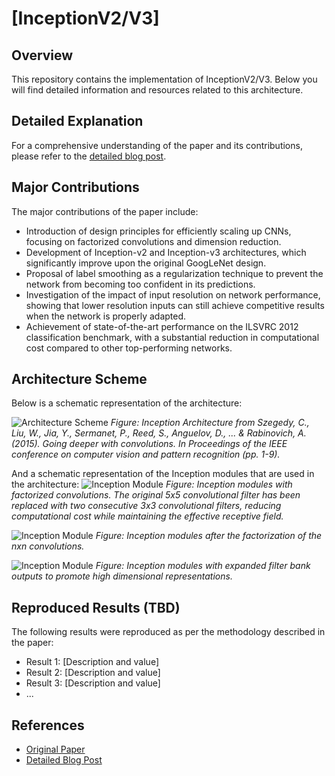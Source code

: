 # [InceptionV2/V3]

## Overview
This repository contains the implementation of InceptionV2/V3. Below you will find detailed information and resources related to this architecture.

## Detailed Explanation
For a comprehensive understanding of the paper and its contributions, please refer to the [detailed blog post](https://gvdmnni.notion.site/InceptionV2-V3-a5fa66c1e34c495aabd5b8950e4389f5?pvs=4).

## Major Contributions
The major contributions of the paper include:
- Introduction of design principles for efficiently scaling up CNNs, focusing on factorized convolutions and dimension reduction.
- Development of Inception-v2 and Inception-v3 architectures, which significantly improve upon the original GoogLeNet design.
- Proposal of label smoothing as a regularization technique to prevent the network from becoming too confident in its predictions.
- Investigation of the impact of input resolution on network performance, showing that lower resolution inputs can still achieve competitive results when the network is properly adapted.
- Achievement of state-of-the-art performance on the ILSVRC 2012 classification benchmark, with a substantial reduction in computational cost compared to other top-performing networks.


## Architecture Scheme
Below is a schematic representation of the architecture:

![Architecture Scheme](https://github.com/GuidoManni/DeepLearningImplementation/blob/main/Architectures/InceptionV2/V3/src/InceptionV3.png)
*Figure: Inception Architecture from Szegedy, C., Liu, W., Jia, Y., Sermanet, P., Reed, S., Anguelov, D., ... & Rabinovich, A. (2015). Going deeper with convolutions. In Proceedings of the IEEE conference on computer vision and pattern recognition (pp. 1-9).*

And a schematic representation of the Inception modules that are used in the architecture:
![Inception Module](https://github.com/GuidoManni/DeepLearningImplementation/blob/main/Architectures/Rethinked%Inception/src/Improved%Inception%Module.png)
*Figure: Inception modules with factorized convolutions. The original 5x5 convolutional filter has been replaced with two consecutive 3x3 convolutional filters, reducing computational cost while maintaining the effective receptive field.*

![Inception Module](https://github.com/GuidoManni/DeepLearningImplementation/blob/main/Architectures/Rethinked%Inception/src/Improved%Inception%Module%with%more%factorization.png)
*Figure: Inception modules after the factorization of the nxn convolutions.*

![Inception Module](https://github.com/GuidoManni/DeepLearningImplementation/blob/main/Architectures/Rethinked%Inception/src/Inception%Module%with%expanded%filter%bank.png)
*Figure: Inception modules with expanded filter bank outputs to promote high dimensional representations.*


## Reproduced Results (TBD)
The following results were reproduced as per the methodology described in the paper:
- Result 1: [Description and value]
- Result 2: [Description and value]
- Result 3: [Description and value]
- ...


## References
- [Original Paper](https://arxiv.org/abs/1512.00567)
- [Detailed Blog Post](https://gvdmnni.notion.site/InceptionV2-V3-a5fa66c1e34c495aabd5b8950e4389f5?pvs=44)
